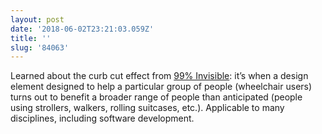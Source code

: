 ```yaml
---
layout: post
date: '2018-06-02T23:21:03.059Z'
title: ''
slug: '84063'
---
```

Learned about the curb cut effect from [99% Invisible](https://99percentinvisible.org/episode/curb-cuts/): it’s when a design element designed to help a particular group of people (wheelchair users) turns out to benefit a broader range of people than anticipated (people using strollers, walkers, rolling suitcases, etc.). Applicable to many disciplines, including software development. 
